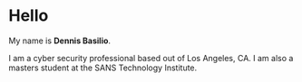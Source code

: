 # Hello

My name is **Dennis Basilio**.

I am a cyber security professional based out of Los Angeles, CA. I am also a masters student at the SANS Technology Institute.
